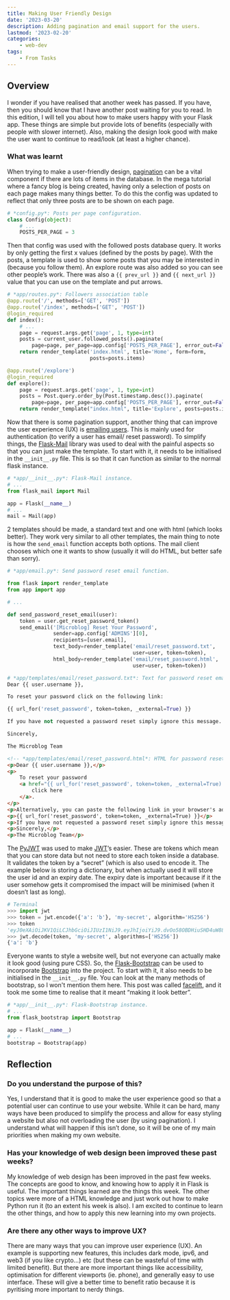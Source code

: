 ```yaml
---
title: Making User Friendly Design
date: '2023-03-20'
description: Adding pagination and email support for the users.
lastmod: '2023-02-20'
categories:
    - web-dev
tags:
    - From Tasks
---
```


## Overview

I wonder if you have realised that another week has passed. If you have, then you should know that I have another post waiting for you to read. In this edition, I will tell you about how to make users happy with your Flask app. These things are simple but provide lots of benefits (especially with people with slower internet). Also, making the design look good with make the user want to continue to read/look (at least a higher chance).

### What was learnt

When trying to make a user-friendly design, [pagination](https://blog.miguelgrinberg.com/post/the-flask-mega-tutorial-part-ix-pagination) can be a vital component if there are lots of items in the database. In the mega tutorial where a fancy blog is being created, having only a selection of posts on each page makes many things better. To do this the config was updated to reflect that only three posts are to be shown on each page.

```python
# *config.py*: Posts per page configuration.
class Config(object):
    # ...
    POSTS_PER_PAGE = 3
```

Then that config was used with the followed posts database query. It works by only getting the first x values (defined by the posts by page). With the posts, a template is used to show some posts that you may be interested in (because you follow them). An explore route was also added so you can see other people’s work. There was also a `{{ prev_url }}` and `{{ next_url }}` value that you can use on the template and put arrows.

```python
# *app/routes.py*: Followers association table
@app.route('/', methods=['GET', 'POST'])
@app.route('/index', methods=['GET', 'POST'])
@login_required
def index():
    # ...
    page = request.args.get('page', 1, type=int)
    posts = current_user.followed_posts().paginate(
        page=page, per_page=app.config['POSTS_PER_PAGE'], error_out=False)
    return render_template('index.html', title='Home', form=form,
                           posts=posts.items)

@app.route('/explore')
@login_required
def explore():
    page = request.args.get('page', 1, type=int)
    posts = Post.query.order_by(Post.timestamp.desc()).paginate(
        page=page, per_page=app.config['POSTS_PER_PAGE'], error_out=False)
    return render_template("index.html", title='Explore', posts=posts.items)
```

Now that there is some pagination support, another thing that can improve the user experience (UX) is [emailing users](https://blog.miguelgrinberg.com/post/the-flask-mega-tutorial-part-x-email-support). This is mainly used for authentication (to verify a user has email/ reset password). To simplify things, the [Flask-Mail](https://pypi.org/project/Flask-Mail/) library was used to deal with the painful aspects so that you can just make the template. To start with it, it needs to be initialised in the `__init__.py` file. This is so that it can function as similar to the normal flask instance.

```python
# *app/__init__.py*: Flask-Mail instance.
# ...
from flask_mail import Mail

app = Flask(__name__)
# ...
mail = Mail(app)
```

2 templates should be made, a standard text and one with html (which looks better). They work very similar to all other templates, the main thing to note is how the `send_email` function accepts both options. The mail client chooses which one it wants to show (usually it will do HTML, but better safe than sorry).

```python
# *app/email.py*: Send password reset email function.

from flask import render_template
from app import app

# ...

def send_password_reset_email(user):
    token = user.get_reset_password_token()
    send_email('[Microblog] Reset Your Password',
               sender=app.config['ADMINS'][0],
               recipients=[user.email],
               text_body=render_template('email/reset_password.txt',
                                         user=user, token=token),
               html_body=render_template('email/reset_password.html',
                                         user=user, token=token))
```

```python
# *app/templates/email/reset_password.txt*: Text for password reset email.
Dear {{ user.username }},

To reset your password click on the following link:

{{ url_for('reset_password', token=token, _external=True) }}

If you have not requested a password reset simply ignore this message.

Sincerely,

The Microblog Team
```

```html
<!-- *app/templates/email/reset_password.html*: HTML for password reset email. -->
<p>Dear {{ user.username }},</p>
<p>
    To reset your password
    <a href="{{ url_for('reset_password', token=token, _external=True) }}">
        click here
    </a>.
</p>
<p>Alternatively, you can paste the following link in your browser's address bar:</p>
<p>{{ url_for('reset_password', token=token, _external=True) }}</p>
<p>If you have not requested a password reset simply ignore this message.</p>
<p>Sincerely,</p>
<p>The Microblog Team</p>
```

The [PyJWT](https://pypi.org/project/PyJWT/) was used to make [JWT](https://jwt.io/)’s easier. These are tokens which mean that you can store data but not need to store each token inside a database. It validates the token by a “secret” (which is also used to encode it. The example below is storing a dictionary, but when actually used it will store the user id and an expiry date. The expiry date is important because if it the user somehow gets it compromised the impact will be minimised (when it doesn’t last as long).

```python
# Terminal
>>> import jwt
>>> token = jwt.encode({'a': 'b'}, 'my-secret', algorithm='HS256')
>>> token
'eyJ0eXAiOiJKV1QiLCJhbGciOiJIUzI1NiJ9.eyJhIjoiYiJ9.dvOo58OBDHiuSHD4uW88nfJik_sfUHq1mDi4G0'
>>> jwt.decode(token, 'my-secret', algorithms=['HS256'])
{'a': 'b'}
```

Everyone wants to style a website well, but not everyone can actually make it look good (using pure CSS). So, the [Flask-Bootstrap](https://pypi.org/project/Flask-Bootstrap/) can be used to incorporate [Bootstrap](https://getbootstrap.com/) into the project. To start with it, it also needs to be initialised in the `__init__.py` file. You can look at the many methods of bootstrap, so I won't mention them here. This post was called [facelift](https://blog.miguelgrinberg.com/post/the-flask-mega-tutorial-part-xi-facelift), and it took me some time to realise that it meant “making it look better”.

```python
# *app/__init__.py*: Flask-Bootstrap instance.
# ...
from flask_bootstrap import Bootstrap

app = Flask(__name__)
# ...
bootstrap = Bootstrap(app)
```

## Reflection

### Do you understand the purpose of this?

Yes, I understand that it is good to make the user experience good so that a potential user can continue to use your website. While it can be hard, many ways have been produced to simplify the process and allow for easy styling a website but also not overloading the user (by using pagination). I understand what will happen if this isn’t done, so it will be one of my main priorities when making my own website.

### Has your knowledge of web design been improved these past weeks?

My knowledge of web design has been improved in the past few weeks. The concepts are good to know, and knowing how to apply it in Flask is useful. The important things learned are the things this week. The other topics were more of a HTML knowledge and just work out how to make Python run it (to an extent his week is also). I am excited to continue to learn the other things, and how to apply this new learning into my own projects.

### Are there any other ways to improve UX?

There are many ways that you can improve user experience (UX). An example is supporting new features, this includes dark mode, ipv6, and web3 (if you like crypto…) etc (but these can be wasteful of time with limited benefit). But there are more important things like accessibility, optimisation for different viewports (ie. phone), and generally easy to use interface. These will give a better time to benefit ratio because it is pyritising more important to nerdy things.
